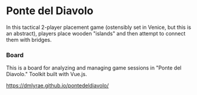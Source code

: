 # Ponte del Diavolo #
In this tactical 2-player placement game (ostensibly set in Venice, but this is an abstract), players place wooden "islands" and then attempt to connect them with bridges.

### Board ###
This is a board for analyzing and managing game sessions in "Ponte del Diavolo." Toolkit built with Vue.js.

https://dmlyrae.github.io/pontedeldiavolo/
